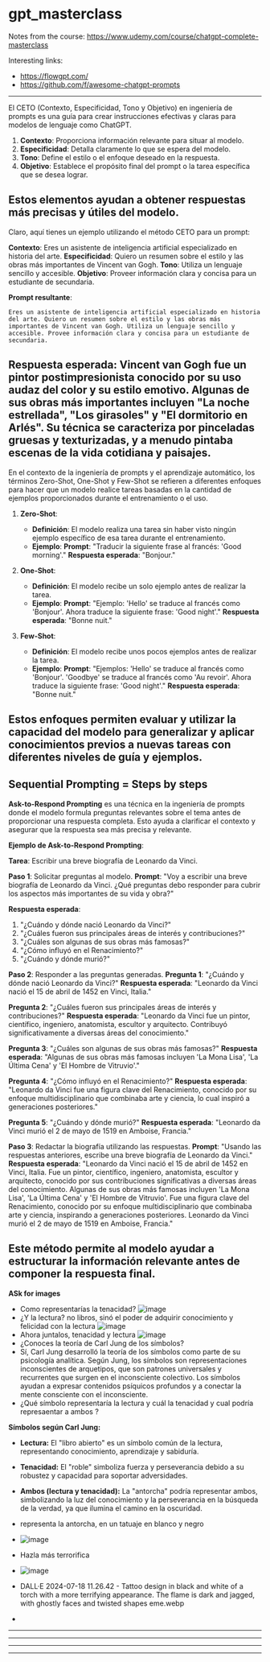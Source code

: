 # gpt_masterclass
Notes from the course: https://www.udemy.com/course/chatgpt-complete-masterclass

Interesting links:
- https://flowgpt.com/
- https://github.com/f/awesome-chatgpt-prompts
---------------------------------------------------------------------------------------------------
El CETO (Contexto, Especificidad, Tono y Objetivo) en ingeniería de prompts es una guía para crear instrucciones efectivas y claras para modelos de lenguaje como ChatGPT. 

1. **Contexto**: Proporciona información relevante para situar al modelo.
2. **Especificidad**: Detalla claramente lo que se espera del modelo.
3. **Tono**: Define el estilo o el enfoque deseado en la respuesta.
4. **Objetivo**: Establece el propósito final del prompt o la tarea específica que se desea lograr.

Estos elementos ayudan a obtener respuestas más precisas y útiles del modelo.
---------------------------------------------------------------------------------------------------
Claro, aquí tienes un ejemplo utilizando el método CETO para un prompt:

**Contexto**: Eres un asistente de inteligencia artificial especializado en historia del arte.
**Especificidad**: Quiero un resumen sobre el estilo y las obras más importantes de Vincent van Gogh.
**Tono**: Utiliza un lenguaje sencillo y accesible.
**Objetivo**: Proveer información clara y concisa para un estudiante de secundaria.

**Prompt resultante**:
```
Eres un asistente de inteligencia artificial especializado en historia del arte. Quiero un resumen sobre el estilo y las obras más importantes de Vincent van Gogh. Utiliza un lenguaje sencillo y accesible. Provee información clara y concisa para un estudiante de secundaria.
```

**Respuesta esperada**:
Vincent van Gogh fue un pintor postimpresionista conocido por su uso audaz del color y su estilo emotivo. Algunas de sus obras más importantes incluyen "La noche estrellada", "Los girasoles" y "El dormitorio en Arlés". Su técnica se caracteriza por pinceladas gruesas y texturizadas, y a menudo pintaba escenas de la vida cotidiana y paisajes.
---------------------------------------------------------------------------------------------------
En el contexto de la ingeniería de prompts y el aprendizaje automático, los términos Zero-Shot, One-Shot y Few-Shot se refieren a diferentes enfoques para hacer que un modelo realice tareas basadas en la cantidad de ejemplos proporcionados durante el entrenamiento o el uso.

1. **Zero-Shot**:
   - **Definición**: El modelo realiza una tarea sin haber visto ningún ejemplo específico de esa tarea durante el entrenamiento.
   - **Ejemplo**:
     **Prompt**: "Traducir la siguiente frase al francés: 'Good morning'."
     **Respuesta esperada**: "Bonjour."

2. **One-Shot**:
   - **Definición**: El modelo recibe un solo ejemplo antes de realizar la tarea.
   - **Ejemplo**:
     **Prompt**: "Ejemplo: 'Hello' se traduce al francés como 'Bonjour'. Ahora traduce la siguiente frase: 'Good night'."
     **Respuesta esperada**: "Bonne nuit."

3. **Few-Shot**:
   - **Definición**: El modelo recibe unos pocos ejemplos antes de realizar la tarea.
   - **Ejemplo**:
     **Prompt**: "Ejemplos: 'Hello' se traduce al francés como 'Bonjour'. 'Goodbye' se traduce al francés como 'Au revoir'. Ahora traduce la siguiente frase: 'Good night'."
     **Respuesta esperada**: "Bonne nuit."

Estos enfoques permiten evaluar y utilizar la capacidad del modelo para generalizar y aplicar conocimientos previos a nuevas tareas con diferentes niveles de guía y ejemplos.
---------------------------------------------------------------------------------------------------
Sequential Prompting = Steps by steps
---------------------------------------------------------------------------------------------------
**Ask-to-Respond Prompting** es una técnica en la ingeniería de prompts donde el modelo formula preguntas relevantes sobre el tema antes de proporcionar una respuesta completa. Esto ayuda a clarificar el contexto y asegurar que la respuesta sea más precisa y relevante.

**Ejemplo de Ask-to-Respond Prompting**:

**Tarea**: Escribir una breve biografía de Leonardo da Vinci.

**Paso 1**: Solicitar preguntas al modelo.
**Prompt**: "Voy a escribir una breve biografía de Leonardo da Vinci. ¿Qué preguntas debo responder para cubrir los aspectos más importantes de su vida y obra?"

**Respuesta esperada**:
1. "¿Cuándo y dónde nació Leonardo da Vinci?"
2. "¿Cuáles fueron sus principales áreas de interés y contribuciones?"
3. "¿Cuáles son algunas de sus obras más famosas?"
4. "¿Cómo influyó en el Renacimiento?"
5. "¿Cuándo y dónde murió?"

**Paso 2**: Responder a las preguntas generadas.
**Pregunta 1**: "¿Cuándo y dónde nació Leonardo da Vinci?"
**Respuesta esperada**: "Leonardo da Vinci nació el 15 de abril de 1452 en Vinci, Italia."

**Pregunta 2**: "¿Cuáles fueron sus principales áreas de interés y contribuciones?"
**Respuesta esperada**: "Leonardo da Vinci fue un pintor, científico, ingeniero, anatomista, escultor y arquitecto. Contribuyó significativamente a diversas áreas del conocimiento."

**Pregunta 3**: "¿Cuáles son algunas de sus obras más famosas?"
**Respuesta esperada**: "Algunas de sus obras más famosas incluyen 'La Mona Lisa', 'La Última Cena' y 'El Hombre de Vitruvio'."

**Pregunta 4**: "¿Cómo influyó en el Renacimiento?"
**Respuesta esperada**: "Leonardo da Vinci fue una figura clave del Renacimiento, conocido por su enfoque multidisciplinario que combinaba arte y ciencia, lo cual inspiró a generaciones posteriores."

**Pregunta 5**: "¿Cuándo y dónde murió?"
**Respuesta esperada**: "Leonardo da Vinci murió el 2 de mayo de 1519 en Amboise, Francia."

**Paso 3**: Redactar la biografía utilizando las respuestas.
**Prompt**: "Usando las respuestas anteriores, escribe una breve biografía de Leonardo da Vinci."
**Respuesta esperada**: "Leonardo da Vinci nació el 15 de abril de 1452 en Vinci, Italia. Fue un pintor, científico, ingeniero, anatomista, escultor y arquitecto, conocido por sus contribuciones significativas a diversas áreas del conocimiento. Algunas de sus obras más famosas incluyen 'La Mona Lisa', 'La Última Cena' y 'El Hombre de Vitruvio'. Fue una figura clave del Renacimiento, conocido por su enfoque multidisciplinario que combinaba arte y ciencia, inspirando a generaciones posteriores. Leonardo da Vinci murió el 2 de mayo de 1519 en Amboise, Francia."

Este método permite al modelo ayudar a estructurar la información relevante antes de componer la respuesta final.
---------------------------------------------------------------------------------------------------
**ASk for images**
- Como representarías la tenacidad?
![image](https://github.com/user-attachments/assets/da39c12e-d9f4-49fe-befa-d4d4f6bfc902)
- ¿Y la lectura? no libros, sinó el poder de adquirir conocimiento y felicidad con la lectura
![image](https://github.com/user-attachments/assets/14112a3a-6ca1-4b09-898d-3532431101a9)
- Ahora juntalos, tenacidad y lectura
![image](https://github.com/user-attachments/assets/09261493-7436-47c8-bf1e-3edb1e7edf44)
- ¿Conoces la teoría de Carl Jung de los símbolos?
- Sí, Carl Jung desarrolló la teoría de los símbolos como parte de su psicología analítica. Según Jung, los símbolos son representaciones inconscientes de arquetipos, que son patrones universales y recurrentes que surgen en el inconsciente colectivo. Los símbolos ayudan a expresar contenidos psíquicos profundos y a conectar la mente consciente con el inconsciente.
- ¿Qué símbolo representaría la lectura y cuál la tenacidad y cual podría represaentar a ambos ?

**Símbolos según Carl Jung:**

- **Lectura:** El "libro abierto" es un símbolo común de la lectura, representando conocimiento, aprendizaje y sabiduría.

- **Tenacidad:** El "roble" simboliza fuerza y perseverancia debido a su robustez y capacidad para soportar adversidades.

- **Ambos (lectura y tenacidad):** La "antorcha" podría representar ambos, simbolizando la luz del conocimiento y la perseverancia en la búsqueda de la verdad, ya que ilumina el camino en la oscuridad.
- representa la antorcha, en un tatuaje en blanco y negro
- ![image](https://github.com/user-attachments/assets/64b286f7-6c41-41a1-a502-f755ce6ff782)
- Hazla más terrorifica
- ![image](https://github.com/user-attachments/assets/2940ce84-ad28-48fc-a2d9-b26955ea0332)
- DALL·E 2024-07-18 11.26.42 - Tattoo design in black and white of a torch with a more terrifying appearance. The flame is dark and jagged, with ghostly faces and twisted shapes eme.webp
- 
---------------------------------------------------------------------------------------------------

---------------------------------------------------------------------------------------------------

---------------------------------------------------------------------------------------------------

---------------------------------------------------------------------------------------------------
